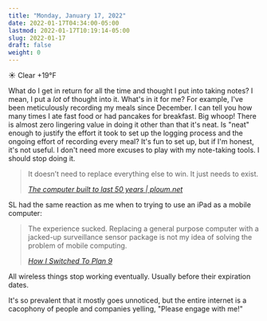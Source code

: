```yaml
---
title: "Monday, January 17, 2022"
date: 2022-01-17T04:34:00-05:00
lastmod: 2022-01-17T10:19:14-05:00
slug: 2022-01-17
draft: false
weight: 0
---
```


☀️   Clear +19°F

What do I get in return for all the time and thought I put into taking notes? I
mean, I put a _lot_ of thought into it. What's in it for me? For example, I've been
meticulously recording my meals since December. I can tell you how many times I
ate fast food or had pancakes for breakfast. Big whoop! There is almost zero
lingering value in doing it other than that it's neat. Is "neat" enough to
justify the effort it took to set up the logging process and the ongoing effort
of recording every meal? It's fun to set up, but if I'm honest, it's not useful.
I don't need more excuses to play with my note-taking tools. I should stop
doing it.

> It doesn’t need to replace everything else to win. It just needs to exist.
>
> <cite>[The computer built to last 50 years | ploum.net](https://ploum.net/the-computer-built-to-last-50-years/)</cite>

SL had the same reaction as me when to trying to use an iPad as a mobile computer:

> The experience sucked. Replacing a general purpose computer with a jacked-up
> surveillance sensor package is not my idea of solving the problem of mobile
> computing.
>
> <cite>[How I Switched To Plan 9](http://helpful.cat-v.org/Blog/2019/12/03/0/)</cite>

All wireless things stop working eventually. Usually before their expiration dates.

It's so prevalent that it mostly goes unnoticed, but the entire internet is a
cacophony of people and companies yelling, "Please engage with me!"

[//]: # "Exported with love from a post written in Org mode"
[//]: # "- https://github.com/kaushalmodi/ox-hugo"
